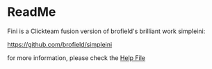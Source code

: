 # ReadMe

Fini is a Clickteam fusion version of brofield's brilliant work simpleini:

https://github.com/brofield/simpleini

for more information, please check the [Help File](ToInstall\Files\Help\Fini\Fini.md)

